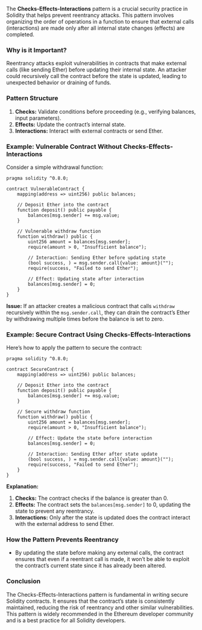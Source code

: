 The **Checks-Effects-Interactions** pattern is a crucial security practice in Solidity that helps prevent reentrancy attacks. This pattern involves organizing the order of operations in a function to ensure that external calls (interactions) are made only after all internal state changes (effects) are completed.

### **Why is it Important?**
Reentrancy attacks exploit vulnerabilities in contracts that make external calls (like sending Ether) before updating their internal state. An attacker could recursively call the contract before the state is updated, leading to unexpected behavior or draining of funds.

### **Pattern Structure**
1. **Checks:** Validate conditions before proceeding (e.g., verifying balances, input parameters).
2. **Effects:** Update the contract’s internal state.
3. **Interactions:** Interact with external contracts or send Ether.

### **Example: Vulnerable Contract Without Checks-Effects-Interactions**

Consider a simple withdrawal function:

```solidity
pragma solidity ^0.8.0;

contract VulnerableContract {
    mapping(address => uint256) public balances;

    // Deposit Ether into the contract
    function deposit() public payable {
        balances[msg.sender] += msg.value;
    }

    // Vulnerable withdraw function
    function withdraw() public {
        uint256 amount = balances[msg.sender];
        require(amount > 0, "Insufficient balance");

        // Interaction: Sending Ether before updating state
        (bool success, ) = msg.sender.call{value: amount}("");
        require(success, "Failed to send Ether");

        // Effect: Updating state after interaction
        balances[msg.sender] = 0;
    }
}
```

**Issue:** If an attacker creates a malicious contract that calls `withdraw` recursively within the `msg.sender.call`, they can drain the contract’s Ether by withdrawing multiple times before the balance is set to zero.

### **Example: Secure Contract Using Checks-Effects-Interactions**

Here’s how to apply the pattern to secure the contract:

```solidity
pragma solidity ^0.8.0;

contract SecureContract {
    mapping(address => uint256) public balances;

    // Deposit Ether into the contract
    function deposit() public payable {
        balances[msg.sender] += msg.value;
    }

    // Secure withdraw function
    function withdraw() public {
        uint256 amount = balances[msg.sender];
        require(amount > 0, "Insufficient balance");

        // Effect: Update the state before interaction
        balances[msg.sender] = 0;

        // Interaction: Sending Ether after state update
        (bool success, ) = msg.sender.call{value: amount}("");
        require(success, "Failed to send Ether");
    }
}
```

**Explanation:**
1. **Checks:** The contract checks if the balance is greater than 0.
2. **Effects:** The contract sets the `balances[msg.sender]` to 0, updating the state to prevent any reentrancy.
3. **Interactions:** Only after the state is updated does the contract interact with the external address to send Ether.

### **How the Pattern Prevents Reentrancy**

- By updating the state before making any external calls, the contract ensures that even if a reentrant call is made, it won’t be able to exploit the contract’s current state since it has already been altered.
  
### **Conclusion**
The Checks-Effects-Interactions pattern is fundamental in writing secure Solidity contracts. It ensures that the contract’s state is consistently maintained, reducing the risk of reentrancy and other similar vulnerabilities. This pattern is widely recommended in the Ethereum developer community and is a best practice for all Solidity developers.